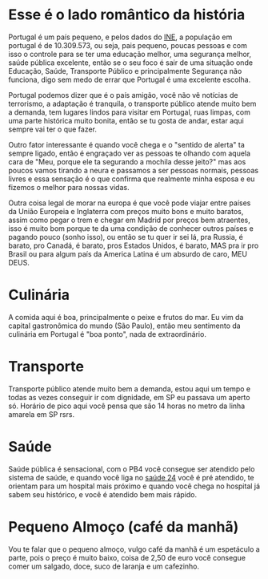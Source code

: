 # Esse é o lado romântico da história

Portugal é um país pequeno, e pelos dados do [INE](https://www.ine.pt/xportal/xmain?xpgid=ine_main&xpid=INE&xlang=pt), a população em portugal é de 10.309.573, ou seja, pais pequeno, poucas pessoas e com isso o controle para se ter uma educação melhor, uma segurança melhor, saúde pública excelente, então se o seu foco é sair de uma situação onde Educação, Saúde, Transporte Público e principalmente Segurança não funciona, digo sem medo de errar que Portugal é uma excelente escolha.

Portugal podemos dizer que é o país amigão, você não vê notícias de terrorismo, a adaptação é tranquila, o transporte público atende muito bem a demanda, tem lugares lindos para visitar em Portugal, ruas limpas, com uma parte histórica muito bonita, então se tu gosta de andar, estar aqui sempre vai ter o que fazer.

Outro fator interessante é quando você chega e o "sentido de alerta" ta sempre ligado, então é engraçado ver as pessoas te olhando com aquela cara de "Meu, porque ele ta segurando a mochila desse jeito?" mas aos poucos vamos tirando a neura e passamos a ser pessoas normais, pessoas livres e essa sensação é o que confirma que realmente minha esposa e eu fizemos o melhor para nossas vidas.

Outra coisa legal de morar na europa é que você pode viajar entre países da União Europeia e Inglaterra com preços muito bons e muito baratos, assim como pegar o trem e chegar em Madrid por preços bem atraentes, isso é muito bom porque te da uma condição de conhecer outros países e pagando pouco (sonho isso), ou então se tu quer ir sei lá, pra Russia, é barato, pro Canadá, é barato, pros Estados Unidos, é barato, MAS pra ir pro Brasil ou para algum país da America Latina é um absurdo de caro, MEU DEUS.

# Culinária

A comida aqui é boa, principalmente o peixe e frutos do mar. Eu vim da capital gastronômica do mundo (São Paulo), então meu sentimento da culinária em Portugal é "boa ponto", nada de extraordinário.

# Transporte

Transporte público atende muito bem a demanda, estou aqui um tempo e todas as vezes conseguir ir com dignidade, em SP eu passava um aperto só. Horário de pico aqui você pensa que são 14 horas no metro da linha amarela em SP rsrs.

# Saúde

Saúde pública é sensacional, com o PB4 você consegue ser atendido pelo sistema de saúde, e quando você liga no [saúde 24](http://www.saude24.pt/PresentationLayer/home_00.aspx) você é pré atendido, te orientam para um hospital mais próximo e quando você chega no hospital já sabem seu histórico, e você é atendido bem mais rápido.

# Pequeno Almoço (café da manhã)

Vou te falar que o pequeno almoço, vulgo café da manhã é um espetáculo a parte, pois o preço é muito baixo, coisa de 2,50 de euro você consegue comer um salgado, doce, suco de laranja e um cafezinho.
